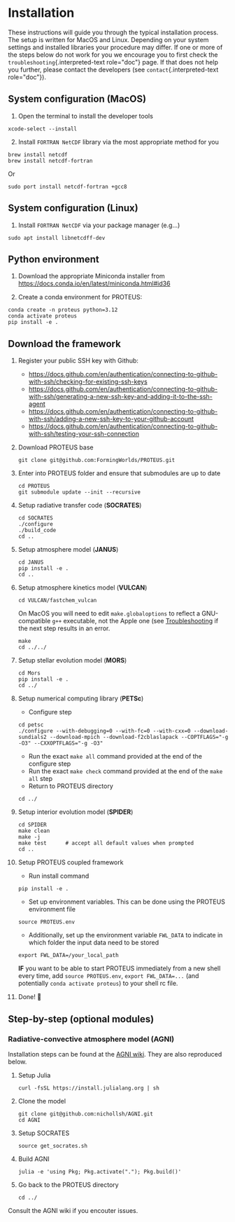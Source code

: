 # Installation

These instructions will guide you through the typical installation
process. The setup is written for MacOS and Linux. Depending on your
system settings and installed libraries your procedure may differ. If
one or more of the steps below do not work for you we encourage you to
first check the `troubleshooting`{.interpreted-text role="doc"} page. If
that does not help you further, please contact the developers (see
`contact`{.interpreted-text role="doc"}).

## System configuration (MacOS)

1.  Open the terminal to install the developer tools

```console
xcode-select --install
```

2.  Install `FORTRAN NetCDF` library via the most appropriate method for
    you

```console
brew install netcdf  
brew install netcdf-fortran    
```

Or

```console
sudo port install netcdf-fortran +gcc8   
```

## System configuration (Linux)

1. Install `FORTRAN NetCDF` via your package manager (e.g\...)

```console
sudo apt install libnetcdff-dev
```

## Python environment

1. Download the appropriate Miniconda installer from
<https://docs.conda.io/en/latest/miniconda.html#id36>

2. Create a conda environment for PROTEUS:

```console
conda create -n proteus python=3.12   
conda activate proteus
pip install -e .
```

## Download the framework

1. Register your public SSH key with Github:

    - <https://docs.github.com/en/authentication/connecting-to-github-with-ssh/checking-for-existing-ssh-keys>
    - <https://docs.github.com/en/authentication/connecting-to-github-with-ssh/generating-a-new-ssh-key-and-adding-it-to-the-ssh-agent>
    - <https://docs.github.com/en/authentication/connecting-to-github-with-ssh/adding-a-new-ssh-key-to-your-github-account>
    - <https://docs.github.com/en/authentication/connecting-to-github-with-ssh/testing-your-ssh-connection>

2. Download PROTEUS base

    ```console
    git clone git@github.com:FormingWorlds/PROTEUS.git
    ```

3. Enter into PROTEUS folder and ensure that submodules are up to date

    ```console
    cd PROTEUS
    git submodule update --init --recursive
    ```

4. Setup radiative transfer code (**SOCRATES**)

    ```console
    cd SOCRATES
    ./configure
    ./build_code
    cd ..
    ```

5. Setup atmosphere model (**JANUS**)

    ```console
    cd JANUS
    pip install -e .
    cd ..
    ```

6. Setup atmosphere kinetics model (**VULCAN**)

    ```console
    cd VULCAN/fastchem_vulcan
    ```

    On MacOS you will need to edit `make.globaloptions` to reflect  a GNU-compatible `g++` executable, not the Apple one (see
     [Troubleshooting](./troubleshooting.md) if the next step results in an error.

    ```console
    make
    cd ../../
    ```

7. Setup stellar evolution model (**MORS**)

    ```console
    cd Mors 
    pip install -e .
    cd ../
    ```

8. Setup numerical computing library (**PETSc**)

    - Configure step

    ```console
    cd petsc
    ./configure --with-debugging=0 --with-fc=0 --with-cxx=0 --download-sundials2 --download-mpich --download-f2cblaslapack --COPTFLAGS="-g -O3" --CXXOPTFLAGS="-g -O3"
    ```

    - Run the exact `make all` command provided at the end of the configure step
    - Run the exact `make check` command provided at the end of the `make all` step
    - Return to PROTEUS directory

    ```console
    cd ../
    ```

9. Setup interior evolution model (**SPIDER**)

    ```console
    cd SPIDER
    make clean
    make -j
    make test      # accept all default values when prompted
    cd ..
    ```

10. Setup PROTEUS coupled framework

    - Run install command

    ```console
    pip install -e .
    ```

    - Set up environment variables. This can be done using the PROTEUS environment file

    ```console
    source PROTEUS.env
    ```

    - Additionally, set up the environment variable `FWL_DATA` to indicate in which folder the input data need to be stored

    ```console
    export FWL_DATA=/your_local_path
    ```

    **IF** you want to be able to start PROTEUS immediately from a new shell every time, add `source PROTEUS.env`,     `export FWL_DATA=...` (and potentially `conda activate proteus`) to your shell rc file.

11. Done! 🚀

## Step-by-step (optional modules)

### Radiative-convective atmosphere model (**AGNI**)

Installation steps can be found at the [AGNI wiki](https://nichollsh.github.io/AGNI/dev/setup/).
They are
     also reproduced below.

1. Setup Julia

    ```console
    curl -fsSL https://install.julialang.org | sh
    ```

2. Clone the model

    ```console
    git clone git@github.com:nichollsh/AGNI.git 
    cd AGNI 
    ```

3. Setup SOCRATES

    ```console
    source get_socrates.sh
    ```

4. Build AGNI

    ```console
    julia -e 'using Pkg; Pkg.activate("."); Pkg.build()'
    ```

5. Go back to the PROTEUS directory

    ```console
    cd ../
    ```

Consult the AGNI wiki if you encouter issues.
